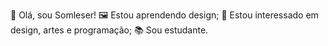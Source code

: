 👋 Olá, sou Somleser!
🖼️ Estou aprendendo design;
🧮 Estou interessado em design, artes e programação;
📚 Sou estudante.
